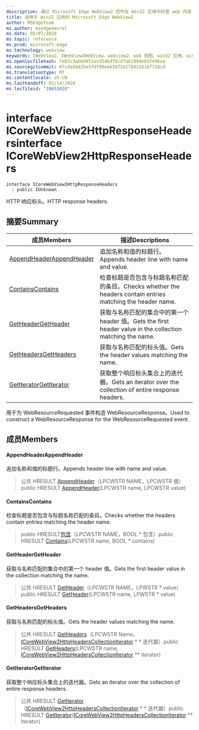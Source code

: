 ```yaml
---
description: 通过 Microsoft Edge WebView2 控件在 Win32 应用中托管 web 内容
title: 适用于 Win32 应用的 Microsoft Edge WebView2
author: MSEdgeTeam
ms.author: msedgedevrel
ms.date: 05/07/2020
ms.topic: reference
ms.prod: microsoft-edge
ms.technology: webview
keywords: IWebView2、IWebView2WebView、webview2、web 视图、win32 应用、win32、edge、ICoreWebView2、ICoreWebView2Controller、浏览器控件、边缘 html
ms.openlocfilehash: fe03c3ab6d951ecd54bd76cd7abc89de637496ea
ms.sourcegitcommit: 07cda56425e5fdf90eeb3972e17041261bf720cd
ms.translationtype: MT
ms.contentlocale: zh-CN
ms.lasthandoff: 05/14/2020
ms.locfileid: "10653028"
---
```

# <span data-ttu-id="7fe3f-104">interface ICoreWebView2HttpResponseHeaders</span><span class="sxs-lookup"><span data-stu-id="7fe3f-104">interface ICoreWebView2HttpResponseHeaders</span></span> 

```
interface ICoreWebView2HttpResponseHeaders
  : public IUnknown
```

<span data-ttu-id="7fe3f-105">HTTP 响应标头。</span><span class="sxs-lookup"><span data-stu-id="7fe3f-105">HTTP response headers.</span></span>

## <span data-ttu-id="7fe3f-106">摘要</span><span class="sxs-lookup"><span data-stu-id="7fe3f-106">Summary</span></span>

 <span data-ttu-id="7fe3f-107">成员</span><span class="sxs-lookup"><span data-stu-id="7fe3f-107">Members</span></span>                        | <span data-ttu-id="7fe3f-108">描述</span><span class="sxs-lookup"><span data-stu-id="7fe3f-108">Descriptions</span></span>
--------------------------------|---------------------------------------------
[<span data-ttu-id="7fe3f-109">AppendHeader</span><span class="sxs-lookup"><span data-stu-id="7fe3f-109">AppendHeader</span></span>](#appendheader) | <span data-ttu-id="7fe3f-110">追加名称和值的标题行。</span><span class="sxs-lookup"><span data-stu-id="7fe3f-110">Appends header line with name and value.</span></span>
[<span data-ttu-id="7fe3f-111">Contains</span><span class="sxs-lookup"><span data-stu-id="7fe3f-111">Contains</span></span>](#contains) | <span data-ttu-id="7fe3f-112">检查标题是否包含与标题名称匹配的条目。</span><span class="sxs-lookup"><span data-stu-id="7fe3f-112">Checks whether the headers contain entries matching the header name.</span></span>
[<span data-ttu-id="7fe3f-113">GetHeader</span><span class="sxs-lookup"><span data-stu-id="7fe3f-113">GetHeader</span></span>](#getheader) | <span data-ttu-id="7fe3f-114">获取与名称匹配的集合中的第一个 header 值。</span><span class="sxs-lookup"><span data-stu-id="7fe3f-114">Gets the first header value in the collection matching the name.</span></span>
[<span data-ttu-id="7fe3f-115">GetHeaders</span><span class="sxs-lookup"><span data-stu-id="7fe3f-115">GetHeaders</span></span>](#getheaders) | <span data-ttu-id="7fe3f-116">获取与名称匹配的标头值。</span><span class="sxs-lookup"><span data-stu-id="7fe3f-116">Gets the header values matching the name.</span></span>
[<span data-ttu-id="7fe3f-117">GetIterator</span><span class="sxs-lookup"><span data-stu-id="7fe3f-117">GetIterator</span></span>](#getiterator) | <span data-ttu-id="7fe3f-118">获取整个响应标头集合上的迭代器。</span><span class="sxs-lookup"><span data-stu-id="7fe3f-118">Gets an iterator over the collection of entire response headers.</span></span>

<span data-ttu-id="7fe3f-119">用于为 WebResourceRequested 事件构造 WebResourceResponse。</span><span class="sxs-lookup"><span data-stu-id="7fe3f-119">Used to construct a WebResourceResponse for the WebResourceRequested event.</span></span>

## <span data-ttu-id="7fe3f-120">成员</span><span class="sxs-lookup"><span data-stu-id="7fe3f-120">Members</span></span>

#### <span data-ttu-id="7fe3f-121">AppendHeader</span><span class="sxs-lookup"><span data-stu-id="7fe3f-121">AppendHeader</span></span> 

<span data-ttu-id="7fe3f-122">追加名称和值的标题行。</span><span class="sxs-lookup"><span data-stu-id="7fe3f-122">Appends header line with name and value.</span></span>

> <span data-ttu-id="7fe3f-123">公共 HRESULT [AppendHeader](#appendheader)（LPCWSTR NAME，LPCWSTR 值）</span><span class="sxs-lookup"><span data-stu-id="7fe3f-123">public HRESULT [AppendHeader](#appendheader)(LPCWSTR name, LPCWSTR value)</span></span>

#### <span data-ttu-id="7fe3f-124">Contains</span><span class="sxs-lookup"><span data-stu-id="7fe3f-124">Contains</span></span> 

<span data-ttu-id="7fe3f-125">检查标题是否包含与标题名称匹配的条目。</span><span class="sxs-lookup"><span data-stu-id="7fe3f-125">Checks whether the headers contain entries matching the header name.</span></span>

> <span data-ttu-id="7fe3f-126">public HRESULT[包含](#contains)（LPCWSTR NAME，BOOL \* 包含）</span><span class="sxs-lookup"><span data-stu-id="7fe3f-126">public HRESULT [Contains](#contains)(LPCWSTR name, BOOL \* contains)</span></span>

#### <span data-ttu-id="7fe3f-127">GetHeader</span><span class="sxs-lookup"><span data-stu-id="7fe3f-127">GetHeader</span></span> 

<span data-ttu-id="7fe3f-128">获取与名称匹配的集合中的第一个 header 值。</span><span class="sxs-lookup"><span data-stu-id="7fe3f-128">Gets the first header value in the collection matching the name.</span></span>

> <span data-ttu-id="7fe3f-129">公共 HRESULT [GetHeader](#getheader)（LPCWSTR NAME，LPWSTR \* value）</span><span class="sxs-lookup"><span data-stu-id="7fe3f-129">public HRESULT [GetHeader](#getheader)(LPCWSTR name, LPWSTR \* value)</span></span>

#### <span data-ttu-id="7fe3f-130">GetHeaders</span><span class="sxs-lookup"><span data-stu-id="7fe3f-130">GetHeaders</span></span> 

<span data-ttu-id="7fe3f-131">获取与名称匹配的标头值。</span><span class="sxs-lookup"><span data-stu-id="7fe3f-131">Gets the header values matching the name.</span></span>

> <span data-ttu-id="7fe3f-132">公共 HRESULT [GetHeaders](#getheaders)（LPCWSTR Name、 [ICoreWebView2HttpHeadersCollectionIterator](icorewebview2httpheaderscollectioniterator.md) \* \* 迭代器）</span><span class="sxs-lookup"><span data-stu-id="7fe3f-132">public HRESULT [GetHeaders](#getheaders)(LPCWSTR name, [ICoreWebView2HttpHeadersCollectionIterator](icorewebview2httpheaderscollectioniterator.md) \*\* iterator)</span></span>

#### <span data-ttu-id="7fe3f-133">GetIterator</span><span class="sxs-lookup"><span data-stu-id="7fe3f-133">GetIterator</span></span> 

<span data-ttu-id="7fe3f-134">获取整个响应标头集合上的迭代器。</span><span class="sxs-lookup"><span data-stu-id="7fe3f-134">Gets an iterator over the collection of entire response headers.</span></span>

> <span data-ttu-id="7fe3f-135">公共 HRESULT [GetIterator](#getiterator)（[ICoreWebView2HttpHeadersCollectionIterator](icorewebview2httpheaderscollectioniterator.md) \* \* 迭代器）</span><span class="sxs-lookup"><span data-stu-id="7fe3f-135">public HRESULT [GetIterator](#getiterator)([ICoreWebView2HttpHeadersCollectionIterator](icorewebview2httpheaderscollectioniterator.md) \*\* iterator)</span></span>

